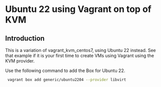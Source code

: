 # Ubuntu 22 using Vagrant on top of KVM

## Introduction

This is a variation of vagrant_kvm_centos7, using Ubuntu 22 instead. See that example if it is your first time to create VMs using Vagrant using the KVM provider.

Use the following command to add the Box for Ubuntu 22.

```sh
 vagrant box add generic/ubuntu2204 --provider libvirt
```